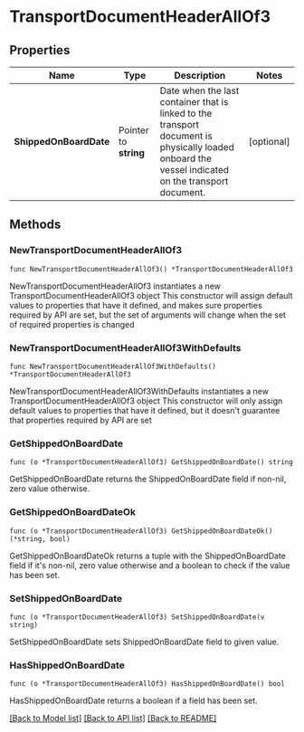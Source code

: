 # TransportDocumentHeaderAllOf3

## Properties

Name | Type | Description | Notes
------------ | ------------- | ------------- | -------------
**ShippedOnBoardDate** | Pointer to **string** | Date when the last container that is linked to the transport document is physically loaded onboard the vessel indicated on the transport document. | [optional] 

## Methods

### NewTransportDocumentHeaderAllOf3

`func NewTransportDocumentHeaderAllOf3() *TransportDocumentHeaderAllOf3`

NewTransportDocumentHeaderAllOf3 instantiates a new TransportDocumentHeaderAllOf3 object
This constructor will assign default values to properties that have it defined,
and makes sure properties required by API are set, but the set of arguments
will change when the set of required properties is changed

### NewTransportDocumentHeaderAllOf3WithDefaults

`func NewTransportDocumentHeaderAllOf3WithDefaults() *TransportDocumentHeaderAllOf3`

NewTransportDocumentHeaderAllOf3WithDefaults instantiates a new TransportDocumentHeaderAllOf3 object
This constructor will only assign default values to properties that have it defined,
but it doesn't guarantee that properties required by API are set

### GetShippedOnBoardDate

`func (o *TransportDocumentHeaderAllOf3) GetShippedOnBoardDate() string`

GetShippedOnBoardDate returns the ShippedOnBoardDate field if non-nil, zero value otherwise.

### GetShippedOnBoardDateOk

`func (o *TransportDocumentHeaderAllOf3) GetShippedOnBoardDateOk() (*string, bool)`

GetShippedOnBoardDateOk returns a tuple with the ShippedOnBoardDate field if it's non-nil, zero value otherwise
and a boolean to check if the value has been set.

### SetShippedOnBoardDate

`func (o *TransportDocumentHeaderAllOf3) SetShippedOnBoardDate(v string)`

SetShippedOnBoardDate sets ShippedOnBoardDate field to given value.

### HasShippedOnBoardDate

`func (o *TransportDocumentHeaderAllOf3) HasShippedOnBoardDate() bool`

HasShippedOnBoardDate returns a boolean if a field has been set.


[[Back to Model list]](../README.md#documentation-for-models) [[Back to API list]](../README.md#documentation-for-api-endpoints) [[Back to README]](../README.md)


